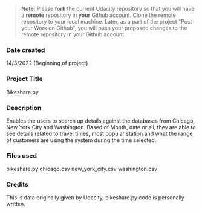 >**Note**: Please **fork** the current Udacity repository so that you will have a **remote** repository in **your** Github account. Clone the remote repository to your local machine. Later, as a part of the project "Post your Work on Github", you will push your proposed changes to the remote repository in your Github account.

### Date created
14/3/2022 (Beginning of project)

### Project Title
Bikeshare.py

### Description
Enables the users to search up details against the databases from Chicago, New York City and Washington.
Based of Month, date or all, they are able to see details related to travel times, most popular station and what the range of customers are using the system during the time selected.

### Files used
bikeshare.py
chicago.csv
new_york_city.csv
washington.csv

### Credits
This is data originally given by Udacity, bikeshare.py code is personally written.
